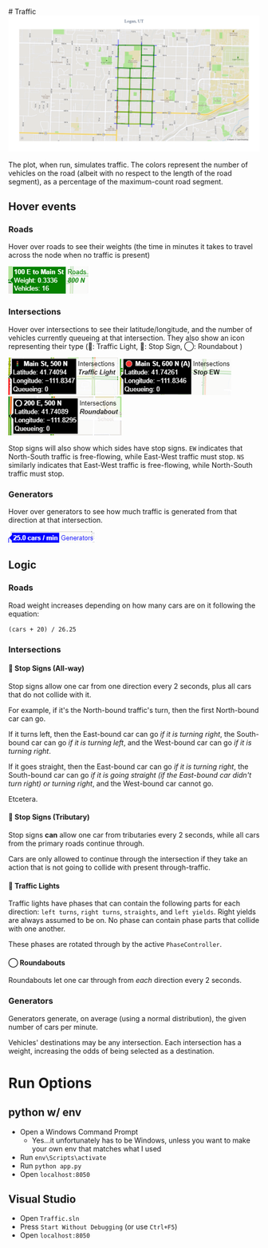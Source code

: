 
﻿# Traffic
![Plot with traffic](./plot.png)

The plot, when run, simulates traffic.
The colors represent the number of vehicles on the road (albeit with no respect to the length of the road segment),
as a percentage of the maximum-count road segment.

## Hover events
### Roads
Hover over roads to see their weights (the time in minutes it takes to travel across the node when no traffic is present)

![Road hover tooltip](./hover_edge.png)

### Intersections
Hover over intersections to see their latitude/longitude, and the number of vehicles currently queueing at that intersection.
They also show an icon representing their type (🚦: Traffic Light, 🛑: Stop Sign, ◯: Roundabout )

![Traffic light hover tooltip](./hover_light.png)
![Stop sign hover tooltip](./hover_stop.png)
![Roundabout hover tooltip](./hover_roundabout.png)

Stop signs will also show which sides have stop signs.
`EW` indicates that North-South traffic is free-flowing, while East-West traffic must stop.
`NS` similarly indicates that East-West traffic is free-flowing, while North-South traffic must stop.

### Generators
Hover over generators to see how much traffic is generated from that direction at that intersection.

![Generator hover tooltip](./hover_generator.png)

## Logic
### Roads
Road weight increases depending on how many cars are on it following the equation:

    (cars + 20) / 26.25

### Intersections
#### 🛑 Stop Signs (All-way)
Stop signs allow one car from one direction every 2 seconds, plus all cars that do not collide with it.

For example, if it's the North-bound traffic's turn, then the first North-bound car can go.

If it turns left, then the East-bound car can go *if it is turning right*, the South-bound car can go *if it is turning left*, and the West-bound car can go *if it is turning right*.

If it goes straight, then the East-bound car can go *if it is turning right*, the South-bound car can go *if it is going straight (if the East-bound car didn't turn right) or turning right*, and the West-bound car cannot go.

Etcetera.

#### 🛑 Stop Signs (Tributary)
Stop signs **can** allow one car from tributaries every 2 seconds, while all cars from the primary roads continue through.

Cars are only allowed to continue through the intersection if they take an action that is not going to collide with present through-traffic.

#### 🚦 Traffic Lights
Traffic lights have phases that can contain the following parts for each direction: `left turns`, `right turns`, `straights`, and `left yields`.
Right yields are always assumed to be on.
No phase can contain phase parts that collide with one another.

These phases are rotated through by the active `PhaseController`.

#### ◯ Roundabouts
Roundabouts let one car through from *each* direction every 2 seconds.

### Generators
Generators generate, on average (using a normal distribution), the given number of cars per minute.

Vehicles' destinations may be any intersection. Each intersection has a weight, increasing the odds of being selected as a destination.

# Run Options
## python w/ env
 - Open a Windows Command Prompt
   - Yes...it unfortunately has to be Windows, unless you want to make your own env that matches what I used
 - Run `env\Scripts\activate`
 - Run `python app.py`
 - Open `localhost:8050`

## Visual Studio
 - Open `Traffic.sln`
 - Press `Start Without Debugging` (or use `Ctrl+F5`)
 - Open `localhost:8050`
<!--stackedit_data:
eyJoaXN0b3J5IjpbNTk0MzQ4NDk5XX0=
-->
